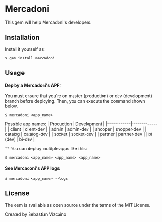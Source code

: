 # Mercadoni

This gem will help Mercadoni's developers. 

## Installation

Install it yourself as:

    $ gem install mercadoni

## Usage

#### Deploy a Mercadoni's APP:

You must ensure that you're on master (production) or dev (development) branch before deploying. Then, you can execute the command shown below.

    $ mercadoni <app_name>

Possible app names:
| Production | Development |
|------------|-------------|
| client     | client-dev  |
| admin      | admin-dev   |
| shopper    | shopper-dev |
| catalog    | catalog-dev |
| socket     | socket-dev  |
| partner    | partner-dev |
| bi (dev)   | bi-dev      |

** You can deploy multiple apps like this:

    $ mercadoni <app_name> <app_name> <app_name>


#### See Mercadoni's APP logs:

    $ mercadoni <app_name> --logs


## License

The gem is available as open source under the terms of the [MIT License](http://opensource.org/licenses/MIT).

Created by Sebastian Vizcaino
